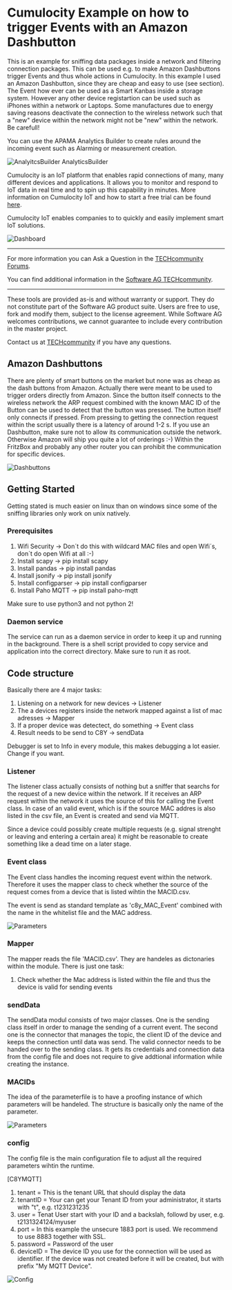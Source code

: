# Cumulocity Example on how to trigger Events with an Amazon Dashbutton
This is an example for sniffing data packages inside a network and filtering connection packages. This can be used e.g. to make Amazon Dashbuttons trigger Events and thus whole actions in Cumulocity.
In this example I used an Amazon  Dashbutton, since they are cheap and easy to use (see section). The Event how ever can be used as a Smart Kanbas inside a storage system.
However any other device registartion can be used such as iPhones within a network or Laptops. Some manufactures due to energy saving reasons deactivate the connection to the wireless network such that a "new" device within the network might not be "new" within the network. Be carefull!

You can use the APAMA Analytics Builder to create rules around the incoming event such as Alarming or measurement creation.

![AnalyitcsBuilder](pics/AnalyticsBuilder.png)
AnalyticsBuilder

Cumulocity is an IoT platform that enables rapid connections of many, many different devices and applications. It allows you to monitor and respond to IoT data in real time and to spin up this capability in minutes. More information on Cumulocity IoT and how to start a free trial can be found [here](https://www.softwareag.cloud/site/product/cumulocity-iot.html#/).

Cumulocity IoT enables companies to to quickly and easily implement smart IoT solutions.

![Dashboard](pics/Dashboard.png)

______________________
For more information you can Ask a Question in the [TECHcommunity Forums](http://tech.forums.softwareag.com/techjforum/forums/list.page?product=webmethods-io-b2b).

You can find additional information in the [Software AG TECHcommunity](http://techcommunity.softwareag.com/home/-/product/name/webmethods-io-b2b).
______________________

These tools are provided as-is and without warranty or support. They do not constitute part of the Software AG product suite. Users are free to use, fork and modify them, subject to the license agreement. While Software AG welcomes contributions, we cannot guarantee to include every contribution in the master project.

Contact us at [TECHcommunity](mailto:technologycommunity@softwareag.com?subject=Github/SoftwareAG) if you have any questions.


## Amazon Dashbuttons

There are plenty of smart buttons on the market but none was as cheap as the dash buttons from Amazon. Actually there were meant to be used to trigger orders directly from Amazon.
Since the button itself connects to the wireless network the ARP request combined with the known MAC ID of the Button can be used to detect that the button was pressed. The button itself only connects if pressed.
From pressing to getting the connection request within the script usually there is a latency of around 1-2 s.
If you use an Dashbutton, make sure not to allow its communication outside the network. Otherwise Amazon will ship you quite a lot of orderings :-)
Within the FritzBox and probably any other router you can prohibit the communication for specific devices.

![Dashbuttons](pics/dashbutton.png)

## Getting Started

Getting stated is much easier on linux than on windows since some of the sniffing libraries only work on unix natively.

### Prerequisites

1. Wifi Security -> Don´t do this with wildcard MAC files and open Wifi´s, don´t do open Wifi at all :-)
2. Install scapy -> pip install scapy
3. Install pandas -> pip install pandas
4. Install jsonify -> pip install jsonify
5. Install configparser -> pip install configparser
6. Install Paho MQTT -> pip install paho-mqtt

Make sure to use python3 and not python 2!

### Daemon service

The service can run as a daemon service in order to keep it up and running in the background. There is a shell script provided to copy service and application into the correct directory. Make sure to run it as root.

## Code structure

Basically there are 4 major tasks:

1. Listening on a network for new devices -> Listener
3. The a devices registers inside the network mapped against a list of mac adresses -> Mapper
2. If a proper device was detectect, do something -> Event class
4. Result needs to be send to C8Y -> sendData

Debugger is set to Info in every module, this makes debugging a lot easier. Change if you want.

### Listener

The listener class actually consists of nothing but a sniffer that searchs for the request of a new device within the network. If it receives an ARP request within the network it uses the source of this for calling the Event class.
In case of an valid event, which is if the source MAC addres is also listed in the csv file, an Event is created and send via MQTT.

Since a device could possibly create multiple requests (e.g. signal strenght or leaving and entering a certain area) it might be reasonable to create something like a dead time on a later stage.


### Event class
The Event class handles the incoming request event within the network.
Therefore it uses the mapper class to check whether the source of the request comes from a device that is listed wihtin the MACID.csv.

The event is send as standard template as 'c8y_MAC_Event' combined with the name in the whitelist file and the MAC address.

![Parameters](pics/Event.png)


### Mapper

The mapper reads the file 'MACID.csv'. They are handeles as dictonaries within the module. There is just one task:

1. Check whether the Mac address is listed within the file and thus the device is valid for sending events

### sendData

The sendData modul consists of two  major classes.
One is the sending class itself in order to manage the sending of a current event.
The second one is the connector  that manages the topic, the client ID of the device and keeps the connection until data was send. The valid connector needs to be handed over to the sending class. It gets its credentials and connection data from the config file and does not require to give addtional information while creating the instance.


### MACIDs

The idea of the parameterfile is to have a proofing instance of which parameters will be handeled. The structure is basically only the name of the parameter.

![Parameters](pics/MACID.png)

### config

The config file is the main configuration file to adjust all the required parameters wihtin the runtime.

  [C8YMQTT]
  1. tenant = This is the tenant URL that should display the data
  2. tenantID = Your can get your Tenant ID from your administrator, it starts with "t", e.g. t1231231235
  3. user = Tenat User start with your ID and a backslah, followd by user, e.g. t2131324124/myuser
  4. port = In this example the unsecure 1883 port is used. We recommend to use 8883 together with SSL.
  5. password  = Password of the user
  6. deviceID = The device ID you use for the connection will be used as identifier. If the device was not created before it will be created, but with prefix "My MQTT Device".

![Config](pics/config.png)
